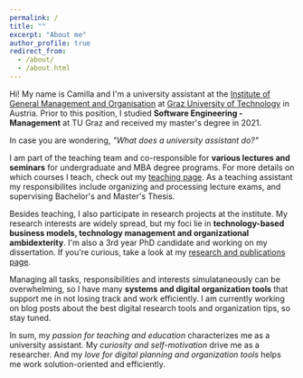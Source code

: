 ```yaml
---
permalink: /
title: ""
excerpt: "About me"
author_profile: true
redirect_from: 
  - /about/
  - /about.html
---
```


Hi! My name is Camilla and I'm a university assistant at the [Institute of General Management and Organisation](https://www.tugraz.at/institute/ufo/home) at [Graz University of Technology](https://www.tugraz.at/en/home) in Austria. Prior to this position, I studied **Software Engineering - Management** at TU Graz and received my master's degree in 2021.


In case you are wondering, _"What does a university assistant do?"_ 

I am part of the teaching team and co-responsible for **various lectures and seminars** for undergraduate and MBA degree programs. For more details on which courses I teach, check out my [teaching page](https://camillareis.github.io/teaching/). As a teaching assistant my responsibilites include organizing and processing lecture exams, and supervising Bachelor's and Master's Thesis.

Besides teaching, I also participate in research projects at the institute. My research interests are widely spread, but my foci lie in **technology-based business models, technology management and organizational ambidexterity**. I'm also a 3rd year PhD candidate and working on my dissertation. If you're curious, take a look at my [research and publications page](https://camillareis.github.io/reserach-publications/).

Managing all tasks, responsibilities and interests simulataneously can be overwhelming, so I have many **systems and digital organization tools** that support me in not losing track and work efficiently. I am currently working on blog posts about the best digital research tools and organization tips, so stay tuned.


In sum, my _passion for teaching and education_ characterizes me as a university assistant. My _curiosity and self-motivation_ drive me as a researcher. And my _love for digital planning and organization tools_ helps me work solution-oriented and efficiently.



